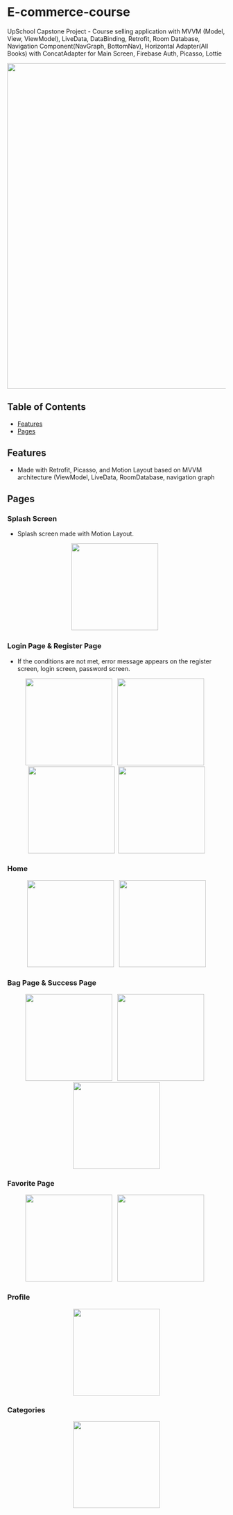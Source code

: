 # E-commerce-course
UpSchool Capstone Project - Course selling application with MVVM (Model, View, ViewModel), LiveData, DataBinding, Retrofit, Room Database, Navigation Component(NavGraph, BottomNav),  Horizontal Adapter(All Books) with ConcatAdapter for Main Screen, Firebase Auth, Picasso, Lottie

<p align="center"><img src="https://user-images.githubusercontent.com/48855691/176023370-61e1abf8-f8f6-4535-8f47-2f8ce6cb7e78.png" width="750"></p>



## Table of Contents
- [Features](#features)
- [Pages](#pages)

## Features

- Made with Retrofit, Picasso,  and Motion Layout based on MVVM architecture (ViewModel, LiveData, RoomDatabase, navigation graph


## Pages

### Splash Screen
- Splash screen made with Motion Layout.

<p align="center"><img src="https://user-images.githubusercontent.com/48855691/176012095-5261172e-44e1-4766-896d-b7646d5fee32.gif" width="200">&nbsp;&nbsp;</p>

### Login Page & Register Page
- If the conditions are not met, error message appears on the register screen, login screen, password screen.

<p align="center"><img src="https://user-images.githubusercontent.com/48855691/176012507-1974c12a-283e-4008-82b0-1c815751a524.png" width="200">
&nbsp;&nbsp;<img src="https://user-images.githubusercontent.com/48855691/176012511-2c1d3c73-7fd3-4ccb-b0c9-74c0225c6514.png" width="200">&nbsp;&nbsp;
<img src="https://user-images.githubusercontent.com/48855691/176012515-28ab6f77-f9a1-453a-bf24-d9976c53eaa4.png" width="200">&nbsp;&nbsp;<img src="https://user-images.githubusercontent.com/48855691/176012520-cfa5f099-6469-4d53-8cac-c8bcd09c41bb.png" width="200"></p>

### Home

<p align="center"><img src="https://user-images.githubusercontent.com/48855691/176013305-5da7d8b0-17f0-459c-bd02-6241fb522d9d.png" width="200">&nbsp;&nbsp;
<img src="https://user-images.githubusercontent.com/48855691/176013838-d0678fea-d230-4ce9-89fd-56722e3a8bf4.png" width="200">

### Bag Page & Success Page 
<p align="center">
<img src="https://user-images.githubusercontent.com/48855691/176013846-55e6a7a0-3dc1-4d45-bfe8-8906f59ede0a.png" width="200">&nbsp;&nbsp;
<img src="https://user-images.githubusercontent.com/48855691/176013850-00c5f0ae-ef4b-427d-a23c-ee6f1bb50dba.png" width="200">&nbsp;&nbsp;
<img src="https://user-images.githubusercontent.com/48855691/176013853-4ef7dad3-2adf-4730-a1d0-e148ae759715.png" width="200">

### Favorite Page

<p align="center"><img src="https://user-images.githubusercontent.com/48855691/176014611-1e9ec978-0f6b-4670-89d2-0278378e64db.png" width="200">&nbsp;&nbsp;
<img src="https://user-images.githubusercontent.com/48855691/176014624-33dc08b4-92e6-43c9-a46b-ffb8ec3f6f94.png" width="200">&nbsp;&nbsp;


### Profile

<p align="center"><img src="https://user-images.githubusercontent.com/48855691/176014877-e2c7dd10-e6f0-4d21-915b-698ff03e458a.png"  width="200">

### Categories

<p align="center"><img src="https://user-images.githubusercontent.com/48855691/176015028-fd5b1222-c420-4a27-b643-c0e47f3bc462.png" width="200">
